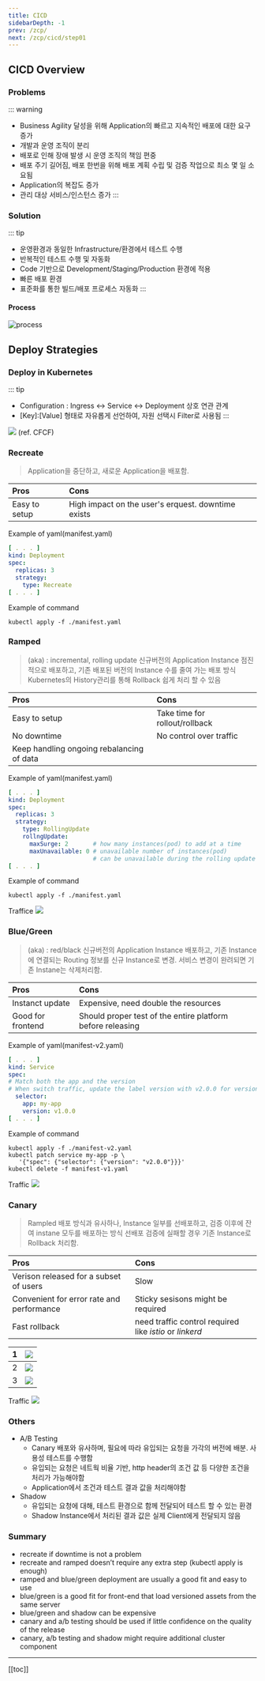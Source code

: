```yaml
---
title: CICD
sidebarDepth: -1
prev: /zcp/
next: /zcp/cicd/step01
---
```


## CICD Overview

### Problems

::: warning
* Business Agility 달성을 위해 Application의 빠르고 지속적인 배포에 대한 요구 증가
* 개발과 운영 조직이 분리
* 배포로 인해 장애 발생 시 운영 조직의 책임 편중
* 배포 주기 길어짐, 배포 한번을 위해 배포 계획 수립 및 검증 작업으로 최소 몇 일 소요됨
* Application의 복잡도 증가
* 관리 대상 서비스/인스턴스 증가
:::

### Solution 
::: tip
* 운영환경과 동일한 Infrastructure/환경에서 테스트 수행
* 반복적인 테스트 수행 및 자동화
* Code 기반으로 Development/Staging/Production 환경에 적용
* 빠른 배포 환경
* 표준화를 통한 빌드/배포 프로세스 자동화
:::

#### Process

![process](./img/2019-01-25-18-18-02.png)


##  Deploy Strategies

### Deploy in Kubernetes
::: tip
* Configuration : Ingress <-> Service <-> Deployment  상호 연관 관계
* [Key]:[Value]  형태로 자유롭게 선언하여, 자원 선택시 Filter로 사용됨
:::

![](./img/2019-01-25-22-46-00.png)
(ref. CFCF)


### Recreate
> Application을 중단하고, 새로운 Application을 배포함.


| Pros          | Cons                                               |
| :------------ | :------------------------------------------------- |
| Easy to setup | High impact on the user's erquest. downtime exists |

Example of yaml(manifest.yaml)
``` yaml
[ . . . ]
kind: Deployment
spec:
  replicas: 3
  strategy:
    type: Recreate
[ . . . ]
```
Example of command
```
kubectl apply -f ./manifest.yaml
```

### Ramped
> (aka) : incremental, rolling update
> 신규버전의 Application Instance 점진적으로 배포하고, 기존 배포된 버전의 Instance 수를 줄여 가는 배포 방식
> Kubernetes의 History관리를 통해  Rollback 쉽게 처리 할 수 있음



| Pros                                      | Cons                           |
| :---------------------------------------- | :----------------------------- |
| Easy to setup                             | Take time for rollout/rollback |
| No downtime                               | No control over traffic        |
| Keep handling ongoing rebalancing of data |                                |

Example of yaml(manifest.yaml)
``` yaml
[ . . . ]
kind: Deployment
spec:
  replicas: 3
  strategy:
    type: RollingUpdate
    rollngUpdate:
      maxSurge: 2       # how many instances(pod) to add at a time
      maxUnavailable: 0 # unavailable number of instances(pod) 
                        # can be unavailable during the rolling update
[ . . . ]
```

Example of command
```
kubectl apply -f ./manifest.yaml
```
Traffice
![](./img/2019-01-25-23-10-07.png)




### Blue/Green
> (aka) : red/black
> 신규버전의 Application Instance 배포하고, 기존 Instance에 연결되는 Routing 정보를 신규 Instance로 변경.
> 서비스 변경이 완려되면 기존 Instane는 삭제처리함.

| Pros              | Cons                                                       |
| :---------------- | :--------------------------------------------------------- |
| Instanct update   | Expensive, need double the resources                       |
| Good for frontend | Should proper test of the entire platform before releasing |

Example of yaml(manifest-v2.yaml)
``` yaml
[ . . . ]
kind: Service
spec:
# Match both the app and the version
# When switch traffic, update the label version with v2.0.0 for version 1.0.0
  selector:
    app: my-app
    version: v1.0.0
[ . . . ]
```

Example of command
```
kubectl apply -f ./manifest-v2.yaml
kubectl patch service my-app -p \
   '{"spec": {"selector": {"version": "v2.0.0"}}}'
kubectl delete -f manifest-v1.yaml
```

Traffic
![](./img/2019-01-25-23-33-01.png)


### Canary
> Rampled 배포 방식과 유사하나, Instance 일부를 선배포하고, 검증 이후에
> 잔여 instane 모두를 배포하는 방식
> 선배포 검증에 실패할 경우 기존 Instance로 Rollback 처리함.

|Pros|Cons|
|:---|:---|
| Verison released for a subset of users| Slow |
| Convenient for error rate and performance | Sticky sesisons might be required |
| Fast rollback | need traffic control required like *istio* or *linkerd*|

|   1   | ![](./img/2019-01-25-23-40-31.png) |
| :---: | :--------------------------------: |
|   2   | ![](./img/2019-01-25-23-41-53.png) |
|   3   | ![](./img/2019-01-25-23-42-13.png) |

Traffic
![](./img/2019-01-25-23-43-39.png)

### Others

* A/B Testing
  * Canary 배포와 유사하며, 필요에 따라 유입되는 요청을 가각의 버전에 배분. 사용성 테스트를 수행함
  * 유입되는 요청은 네트웍 비율 기반, http header의 조건 값 등 다양한 조건을 처리가 가능해야함
  * Application에서 조건과 테스트 결과 값을 처리해야함
* Shadow
  * 유입되는 요청에 대해, 테스트 환경으로 함께 전달되어 테스트 할 수 있는 환경
  * Shadow Instance에서 처리된 결과 값은 실제  Client에게 전달되지 않음

### Summary
* recreate if downtime is not a problem
* recreate and ramped doesn’t require any extra step (kubectl apply is enough)
* ramped and blue/green deployment are usually a good fit and easy to use
* blue/green is a good fit for front-end that load versioned assets from the same server
* blue/green and shadow can be expensive
* canary and a/b testing should be used if little confidence on the quality of the release
* canary, a/b testing and shadow might require additional cluster component

---
[[toc]]